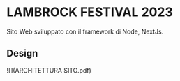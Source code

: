 # LAMBROCK FESTIVAL 2023

Sito Web sviluppato con il framework di Node, NextJs.

## Design 
![](ARCHITETTURA SITO.pdf)
